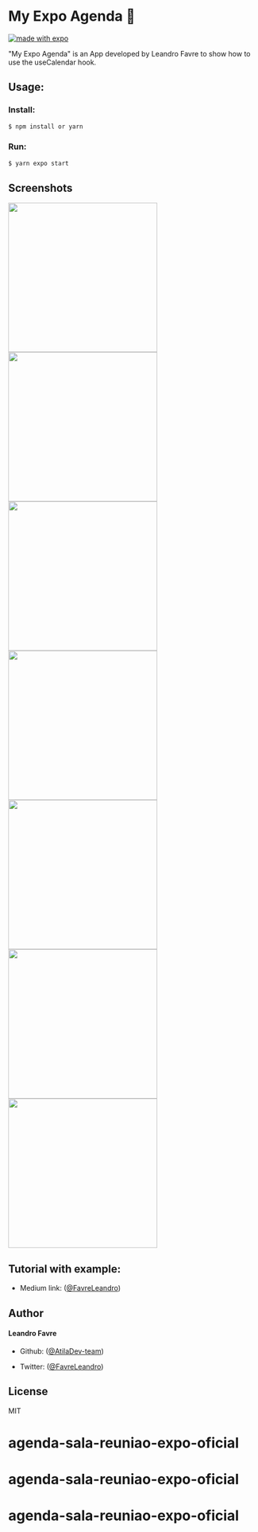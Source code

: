 # My Expo Agenda 🚀

[![made with expo](https://img.shields.io/badge/MADE%20WITH%20EXPO-000.svg?style=for-the-badge&logo=expo&labelColor=4630eb&logoWidth=20)](https://github.com/expo/expo)

"My Expo Agenda" is an App developed by Leandro Favre to show how to use the useCalendar hook.

## Usage:

### Install:

```sh
$ npm install or yarn
```

### Run:

```sh
$ yarn expo start
```

## Screenshots

<p float="left">
  <img src="https://github.com/AtilaDev-team/my-expo-agenda/blob/main/screenshots/pic01.png" width="300">
  <img src="https://github.com/AtilaDev-team/my-expo-agenda/blob/main/screenshots/pic02.png" width="300">
  <img src="https://github.com/AtilaDev-team/my-expo-agenda/blob/main/screenshots/pic03.png" width="300">
  <img src="https://github.com/AtilaDev-team/my-expo-agenda/blob/main/screenshots/pic04.png" width="300">
  <img src="https://github.com/AtilaDev-team/my-expo-agenda/blob/main/screenshots/pic05.png" width="300">
  <img src="https://github.com/AtilaDev-team/my-expo-agenda/blob/main/screenshots/pic06.png" width="300">
  <img src="https://github.com/AtilaDev-team/my-expo-agenda/blob/main/screenshots/pic07.png" width="300">
</p>

## Tutorial with example:

- Medium link: ([@FavreLeandro](https://medium.com/@FavreLeandro/how-to-use-usecalendar-hook-for-expo-and-react-native-a1d2bcc3aa1c))

## Author

#### Leandro Favre

- Github: ([@AtilaDev-team](https://github.com/AtilaDev-team))

- Twitter: ([@FavreLeandro](https://twitter.com/FavreLeandro))

## License

MIT
# agenda-sala-reuniao-expo-oficial
# agenda-sala-reuniao-expo-oficial
# agenda-sala-reuniao-expo-oficial
